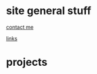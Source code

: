 # site general stuff

[contact me](https://crazynoob458.github.io/contact-me)

[links](https://crazynoob458.github.io/links)

# projects

